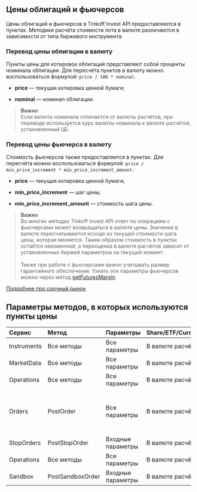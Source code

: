 ## Цены облигаций и фьючерсов

Цены облигаций и фьючерсов в Tinkoff Invest API предоставляются в пунктах. Методики расчёта стоимости
лота в валюте различаются в зависимости от типа биржевого инструмента.

### Перевод цены облигации в валюту

Пункты цены для котировок облигаций представляют собой проценты номинала облигации. Для пересчёта пунктов
в валюту можно воспользоваться формулой: `price / 100 * nominal`.

* **price** — текущая котировка ценной бумаги;

* **nominal** — номинал облигации.

>**Важно**<br>
>Если валюта номинала отличается от валюты расчётов, при переводе используется курс валюты номинала к валюте расчётов, установленный ЦБ.

<a name="futures"></a>

### Перевод цены фьючерса в валюту

Стоимость фьючерсов также предоставляется в пунктах. Для пересчёта можно воспользоваться формулой:
`price / min_price_increment * min_price_increment_amount`.

* **price** — текущая котировка ценной бумаги;

* **min_price_increment** — шаг цены;

* **min_price_increment_amount** — стоимость шага цены.

>**Важно**<br>
>Во многих методах Tinkoff Invest API ответ по операциям с фьючерсами может возвращаться в валюте цены.
Значения в валюте пересчитываются исходя из текущей стоимости шага цены, которая меняется.
Таким образом стоимость в пунктах остаётся неизменной, а переоценка в валюте расчётов зависит от установленных биржей параметров на текущий момент.<br><br>
>Также при работе с фьючерсами важно учитывать размер гарантийного обеспечения. Узнать эти параметры фьючерсов
можно через метод [getFuturesMargin](/investAPI/instruments#getfuturesmargin). 

[Подробнее про срочный рынок](https://help.tinkoff.ru/forts/)

## Параметры методов, в которых используются пункты цены

|Сервис|Метод|Параметры|Share/ETF/Currency|Bond/Futures|
|:----|:----|:----|:----|:----|
|Instruments|Все методы|Все параметры|В валюте расчётов|В валюте расчётов|
|MarketData|Все методы|Все параметры|В валюте расчётов|В пунктах цены|
|Operations|Все методы|Все параметры|В валюте расчётов|В валюте расчётов|
|Orders|PostOrder|Все параметры|В валюте расчётов|В валюте расчётов или в пунктах цены в зависимости от [типа цены](https://russianinvestments.github.io/investAPI/orders/#pricetype)|
|StopOrders|PostStopOrder|Входные параметры|В валюте расчётов|В валюте расчётов|
|Operations|Все методы|Все параметры|В валюте расчётов|В валюте расчётов|
|Sandbox|PostSandboxOrder|Входные параметры|В валюте расчётов|В валюте расчётов|